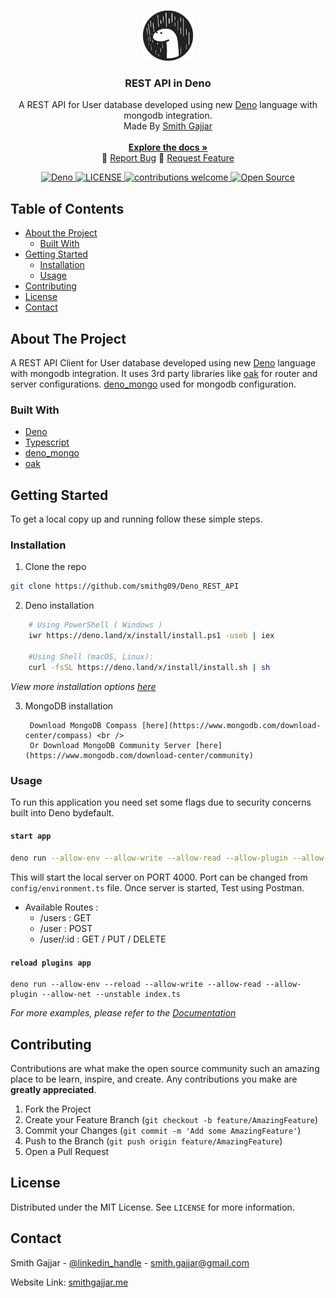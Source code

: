 <!-- PROJECT LOGO -->
<br />
<p align="center">
  <a href="https://github.com/github_username/repo">
    <img src="deno_logo/logo.svg" alt="Logo" width="80" height="80">
  </a>

  <h3 align="center">REST API in Deno</h3>

  <p align="center">
    A REST API for User database developed using new <a href="https://deno.land/">Deno</a> language with mongodb integration. <br />
    Made By <a href="https://smithgajjar.me">Smith Gajjar</a>
    <br />
    <br />
    <a href="https://deno.land/manual"><strong>Explore the docs »</strong></a>
    <br />
    🐛
    <a href="https://github.com/smithg09/Deno_REST_API/issues/new?title=Bug%20Report">Report Bug</a>
    📃
    <a href="https://github.com/smithg09/Deno_REST_API/issues/new?title=Feature%20Request">Request Feature</a>

  </p>
<p align="center">
<a href="#">
    <img src="https://img.shields.io/badge/Deno-1.0-0%20solid%20%23222222" alt="Deno">
</a>
<a href="https://github.com/smithg09/Deno_REST_API/blob/master/LICENSE">
    <img src="https://img.shields.io/github/license/mashape/apistatus.svg" alt="LICENSE">
</a>
<a href="https://github.com/smithg09/Deno_REST_API/issues">
    <img src="https://img.shields.io/badge/contributions-welcome-brightgreen.svg?style=flat" alt="contributions welcome">
</a>
<a href="#">
    <img src="https://badges.frapsoft.com/os/v1/open-source.svg?v=103" alt="Open Source">
</a>
</p>
</p>


<!-- TABLE OF CONTENTS -->
## Table of Contents

* [About the Project](#about-the-project)
  * [Built With](#built-with)
* [Getting Started](#getting-started)
  * [Installation](#installation)
  * [Usage](#usage)
* [Contributing](#contributing)
* [License](#license)
* [Contact](#contact)


<!-- ABOUT THE PROJECT -->
## About The Project

A REST API Client for User database developed using new <a href="https://deno.land/">Deno</a> language with mongodb integration.
It uses 3rd party libraries like <a href="https://deno.land/x/oak">oak</a> for router and server configurations. <a href="https://deno.land/x/mongo">deno_mongo</a> used for mongodb configuration.  

### Built With

* [Deno](https://deno.land/)
* [Typescript](https://www.typescriptlang.org/)
* [deno_mongo](https://deno.land/x/mongo)
* [oak](https://deno.land/x/oak)


<!-- GETTING STARTED -->
## Getting Started

To get a local copy up and running follow these simple steps.

### Installation
 
1. Clone the repo
```sh
git clone https://github.com/smithg09/Deno_REST_API
```
2. Deno installation
```sh
    # Using PowerShell ( Windows )
    iwr https://deno.land/x/install/install.ps1 -useb | iex

    #Using Shell (macOS, Linux):
    curl -fsSL https://deno.land/x/install/install.sh | sh
```
_View more installation options [here](https://deno.land/#installation)_

3. MongoDB installation 

        Download MongoDB Compass [here](https://www.mongodb.com/download-center/compass) <br />
        Or Download MongoDB Community Server [here](https://www.mongodb.com/download-center/community) 

<!-- USAGE EXAMPLES -->
### Usage

To run this application you need set some flags due to security concerns built into Deno bydefault. 

#### `start app`
```sh
deno run --allow-env --allow-write --allow-read --allow-plugin --allow-net --unstable index.ts
```
This will start the local server on PORT 4000. Port can be changed from `config/environment.ts` file. Once server is started, Test using Postman.
* Available Routes : 
    - /users : GET
    - /user  : POST
    - /user/:id : GET / PUT / DELETE

#### `reload plugins app`
```
deno run --allow-env --reload --allow-write --allow-read --allow-plugin --allow-net --unstable index.ts
```

_For more examples, please refer to the [Documentation](https://deno.land/std/examples)_



<!-- CONTRIBUTING -->
## Contributing

Contributions are what make the open source community such an amazing place to be learn, inspire, and create. Any contributions you make are **greatly appreciated**.

1. Fork the Project
2. Create your Feature Branch (`git checkout -b feature/AmazingFeature`)
3. Commit your Changes (`git commit -m 'Add some AmazingFeature'`)
4. Push to the Branch (`git push origin feature/AmazingFeature`)
5. Open a Pull Request



<!-- LICENSE -->
## License

Distributed under the MIT License. See `LICENSE` for more information.



<!-- CONTACT -->
## Contact

Smith Gajjar - [@linkedin_handle](https://www.linkedin.com/in/smith-gajjar-5a27716b/) - smith.gajjar@gmail.com

Website Link: [smithgajjar.me](https://smithgajjar.me/)
